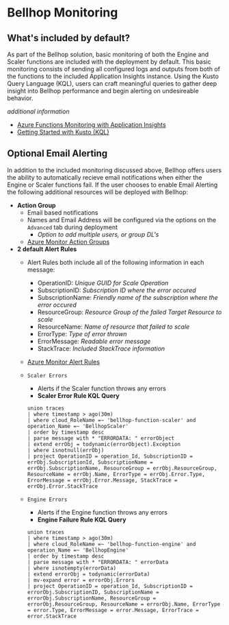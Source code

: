 # Bellhop Monitoring
## What's included by default?
As part of the Bellhop solution, basic monitoring of both the Engine and Scaler functions are included with the deployment by default. This basic monitoring consists of sending all configured logs and outputs from both of the functions to the included Application Insights instance. Using the Kusto Query Language (KQL), users can craft meaningful queries to gather deep insight into Bellhop performance and begin alerting on undesireable behavior.

_additional information_

- [Azure Functions Monitoring with Application Insights](https://docs.microsoft.com/en-us/azure/azure-functions/functions-monitoring)
- [Getting Started with Kusto (KQL)](https://docs.microsoft.com/en-us/azure/data-explorer/kusto/concepts/)

## Optional Email Alerting
In addition to the included monitoring discussed above, Bellhop offers users the ability to automatically recieve email notifications when either the Engine or Scaler functions fail. If the user chooses to enable Email Alerting the following additional resources will be deployed with Bellhop:
- **Action Group**
    - Email based notifications
    - Names and Email Address will be configured via the options on the `Advanced` tab during deployment
        - _Option to add multiple users, or group DL's_
    - [Azure Monitor Action Groups](https://docs.microsoft.com/en-us/azure/azure-monitor/alerts/action-groups)
- **2 default Alert Rules**
     -  Alert Rules both include all of the following information in each message:
        - OperationID: _Unique GUID for Scale Operation_
        - SubscriptionID: _Subscription ID where the error occured_
        - SubscriptionName: _Friendly name of the subscription where the error occured_
        - ResourceGroup: _Resource Group of the failed Target Resource to scale_
        - ResourceName: _Name of resource that failed to scale_
        - ErrorType: _Type of error thrown_
        - ErrorMessage: _Readable error message_
        - StackTrace: _Included StackTrace information_
    - [Azure Monitor Alert Rules](https://docs.microsoft.com/en-us/azure/azure-monitor/alerts/alerts-overview#manage-alert-rules)

    - `Scaler Errors`
        - Alerts if the Scaler function throws any errors
        - **Scaler Error Rule KQL Query**
        ```
        union traces
        | where timestamp > ago(30m)
        | where cloud_RoleName =~ 'bellhop-function-scaler' and  operation_Name =~ 'BellhopScaler'
        | order by timestamp desc
        | parse message with * "ERRORDATA: " errorObject
        | extend errObj = todynamic(errorObject).Exception
        | where isnotnull(errObj)
        | project OperationID = operation_Id, SubscriptionID = errObj.SubscriptionId, SubscriptionName = errObj.SubscriptionName, ResourceGroup = errObj.ResourceGroup, ResourceName = errObj.Name, ErrorType = errObj.Error.Type, ErrorMessage = errObj.Error.Message, StackTrace = errObj.Error.StackTrace
        ```

    - `Engine Errors`
        - Alerts if the Engine function throws any errors
        - **Engine Failure Rule KQL Query**
        ```
        union traces
        | where timestamp > ago(30m)
        | where cloud_RoleName =~ 'bellhop-function-engine' and operation_Name =~ 'BellhopEngine'
        | order by timestamp desc
        | parse message with * "ERRORDATA: " errorData
        | where isnotempty(errorData)
        | extend errorObj = todynamic(errorData)
        | mv-expand error = errorObj.Errors
        | project OperationID = operation_Id, SubscriptionID = errorObj.SubscriptionID, SubscriptionName = errorObj.SubscriptionName, ResourceGroup = errorObj.ResourceGroup, ResourceName = errorObj.Name, ErrorType = error.Type, ErrorMessage = error.Message, ErrorTrace = error.StackTrace
        ```

